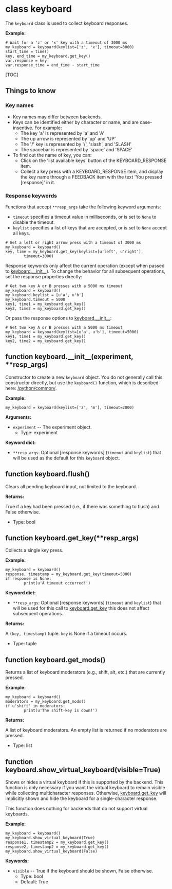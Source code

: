 <div class="ClassDoc YAMLDoc" id="keyboard" markdown="1">

# class __keyboard__

The `keyboard` class is used to collect keyboard responses.

__Example:__

~~~ .python
# Wait for a 'z' or 'x' key with a timeout of 3000 ms
my_keyboard = keyboard(keylist=['z', 'x'], timeout=3000)
start_time = time()
key, end_time = my_keyboard.get_key()
var.response = key
var.response_time = end_time - start_time
~~~

[TOC]

## Things to know

### Key names

- Key names may differ between backends.
- Keys can be identified either by character or name, and are
  case-insentive. For example:
  - The key 'a' is represented by 'a' and 'A'
  - The up arrow is represented by 'up' and 'UP'
  - The '/' key is represented by '/', 'slash', and 'SLASH'
  - The spacebar is represented by 'space' and 'SPACE'
- To find out the name of key, you can:
  - Click on the 'list available keys' button of the
    KEYBOARD_RESPONSE item.
  - Collect a key press with a KEYBOARD_RESPONSE item, and display
    the key name through a FEEDBACK item with the text 'You
    pressed [response]' in it.

### Response keywords

Functions that accept `**resp_args` take the following keyword
arguments:

- `timeout` specifies a timeout value in milliseconds, or is set to
  `None` to disable the timeout.
- `keylist` specifies a list of keys that are accepted, or is set to
  `None` accept all keys.

~~~ .python
# Get a left or right arrow press with a timeout of 3000 ms
my_keyboard = keyboard()
key, time = my_keyboard.get_key(keylist=[u'left', u'right'],
        timeout=3000)
~~~

Response keywords only affect the current operation (except when passed
to [keyboard.\_\_init\_\_][__init__]). To change the behavior for all
subsequent operations, set the response properties directly:

~~~ .python
# Get two key A or B presses with a 5000 ms timeout
my_keyboard = keyboard()
my_keyboard.keylist = [u'a', u'b']
my_keyboard.timeout = 5000
key1, time1 = my_keyboard.get_key()
key2, time2 = my_keyboard.get_key()
~~~

Or pass the response options to [keyboard.\_\_init\_\_][__init__]:

~~~ .python
# Get two key A or B presses with a 5000 ms timeout
my_keyboard = keyboard(keylist=[u'a', u'b'], timeout=5000)
key1, time1 = my_keyboard.get_key()
key2, time2 = my_keyboard.get_key()
~~~

<div class="FunctionDoc YAMLDoc" id="keyboard-__init__" markdown="1">

## function __keyboard\.\_\_init\_\___\(experiment, \*\*resp\_args\)

Constructor to create a new `keyboard` object. You do not generally
call this constructor directly, but use the `keyboard()` function,
which is described here: [/python/common/]().

__Example:__

~~~ .python
my_keyboard = keyboard(keylist=['z', 'm'], timeout=2000)
~~~

__Arguments:__

- `experiment` -- The experiment object.
	- Type: experiment

__Keyword dict:__

- `**resp_args`: Optional [response keywords] (`timeout` and `keylist`) that will be used as the default for this `keyboard` object.

</div>

[keyboard.__init__]: #keyboard-__init__
[__init__]: #keyboard-__init__

<div class="FunctionDoc YAMLDoc" id="keyboard-flush" markdown="1">

## function __keyboard\.flush__\(\)

Clears all pending keyboard input, not limited to the keyboard.

__Returns:__

True if a key had been pressed (i.e., if there was something to flush) and False otherwise.

- Type: bool

</div>

[keyboard.flush]: #keyboard-flush
[flush]: #keyboard-flush

<div class="FunctionDoc YAMLDoc" id="keyboard-get_key" markdown="1">

## function __keyboard\.get\_key__\(\*\*resp\_args\)

Collects a single key press.

__Example:__

~~~ .python
my_keyboard = keyboard()
response, timestamp = my_keyboard.get_key(timeout=5000)
if response is None:
        print(u'A timeout occurred!')
~~~

__Keyword dict:__

- `**resp_args`: Optional [response keywords] (`timeout` and `keylist`) that will be used for this call to [keyboard.get_key] this does not affect subsequent operations.

__Returns:__

A `(key, timestamp)` tuple. `key` is None if a timeout occurs.

- Type: tuple

</div>

[keyboard.get_key]: #keyboard-get_key
[get_key]: #keyboard-get_key

<div class="FunctionDoc YAMLDoc" id="keyboard-get_mods" markdown="1">

## function __keyboard\.get\_mods__\(\)

Returns a list of keyboard moderators (e.g., shift, alt, etc.) that are currently pressed.

__Example:__

~~~ .python
my_keyboard = keyboard()
moderators = my_keyboard.get_mods()
if u'shift' in moderators:
        print(u'The shift-key is down!')
~~~

__Returns:__

A list of keyboard moderators. An empty list is returned if no moderators are pressed.

- Type: list

</div>

[keyboard.get_mods]: #keyboard-get_mods
[get_mods]: #keyboard-get_mods

<div class="FunctionDoc YAMLDoc" id="keyboard-show_virtual_keyboard" markdown="1">

## function __keyboard\.show\_virtual\_keyboard__\(visible=True\)

Shows or hides a virtual keyboard if this is supported by the
backend. This function is only necessary if you want the virtual
keyboard to remain visible while collecting multicharacter
responses. Otherwise, [keyboard.get_key] will implicitly shown and
hide the keyboard for a single-character response.

This function does nothing for backends that do not support virtual
keyboards.

__Example:__

~~~ .python
my_keyboard = keyboard()
my_keyboard.show_virtual_keyboard(True)
response1, timestamp2 = my_keyboard.get_key()
response2, timestamp2 = my_keyboard.get_key()
my_keyboard.show_virtual_keyboard(False)
~~~

__Keywords:__

- `visible` -- True if the keyboard should be shown, False otherwise.
	- Type: bool
	- Default: True

</div>

[keyboard.show_virtual_keyboard]: #keyboard-show_virtual_keyboard
[show_virtual_keyboard]: #keyboard-show_virtual_keyboard

</div>

[keyboard]: #keyboard

